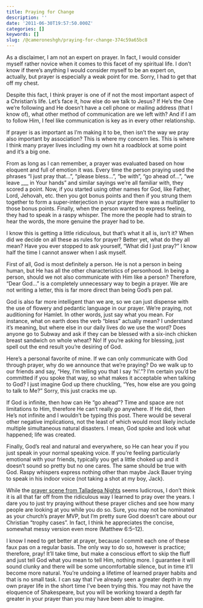 ```yaml
---
title: Praying for Change
description: ''
date: '2011-06-30T19:57:50.000Z'
categories: []
keywords: []
slug: /@cameroneshgh/praying-for-change-374c59a65bc8
---
```


As a disclaimer, I am not an expert on prayer. In fact, I would consider myself rather novice when it comes to this facet of my spiritual life. I don’t know if there’s anything I would consider myself to be an expert on, actually, but prayer is especially a weak point for me. Sorry, I had to get that off my chest.

Despite this fact, I think prayer is one of if not the most important aspect of a Christian’s life. Let’s face it, how else do we talk to Jesus? If He’s the One we’re following and He doesn’t have a cell phone or mailing address (that I know of), what other method of communication are we left with? And if I am to follow Him, I feel like communication is key as in every other relationship.

If prayer is as important as I’m making it to be, then isn’t the way we pray also important by association? This is where my concern lies. This is where I think many prayer lives including my own hit a roadblock at some point and it’s a big one.

From as long as I can remember, a prayer was evaluated based on how eloquent and full of emotion it was. Every time the person praying used the phrases “I just pray that…”, “please bless…”, “be with”, “go ahead of…”, “we leave \_\_\_ in Your hands” and similar sayings we’re all familiar with, they scored a point. Now, if you started using other names for God, like Father, Lord, Jehovah, etc. then you got bonus points and then if you strung them together to form a super-interjection in your prayer there was a multiplier to those bonus points. Finally, when the person wanted to express feeling, they had to speak in a raspy whisper. The more the people had to strain to hear the words, the more genuine the prayer had to be.

I know this is getting a little ridiculous, but that’s what it all is, isn’t it? When did we decide on all these as rules for prayer? Better yet, what do they all mean? Have you ever stopped to ask yourself, “What did I just pray?” I know half the time I cannot answer when I ask myself.

First of all, God is most definitely a person. He is not a person in being human, but He has all the other characteristics of personhood. In being a person, should we not also communicate with Him like a person? Therefore, “Dear God…” is a completely unnecessary way to begin a prayer. We are not writing a letter, this is far more direct than being God’s pen pal.

God is also far more intelligent than we are, so we can just dispense with the use of flowery and pedantic language in our prayer. We’re praying, not auditioning for Hamlet. In other words, just say what you mean. For instance, what on earth does the verb “bless” actually mean? I understand it’s meaning, but where else in our daily lives do we use the word? Does anyone go to Subway and ask if they can be blessed with a six-inch chicken breast sandwich on whole wheat? No! If you’re asking for blessing, just spell out the end result you’re desiring of God.

Here’s a personal favorite of mine. If we can only communicate with God through prayer, why do we announce that we’re praying? Do we walk up to our friends and say, “Hey, I’m telling you that I say ‘hi’.”? I’m certain you’d be committed if you spoke that way, so what makes it acceptable when talking to God? I just imagine God up there chuckling, “Yes, how else are you going to talk to Me?” Sorry, this just cracks me up.

If God is infinite, then how can He “go ahead”? Time and space are not limitations to Him, therefore He can’t really _go_ anywhere. If He did, then He’s not infinite and I wouldn’t be typing this post. There would be several other negative implications, not the least of which would most likely include multiple simultaneous natural disasters. I mean, God spoke and look what happened; life was created.

Finally, God’s real and natural and everywhere, so He can hear you if you just speak in your normal speaking voice. If you’re feeling particularly emotional with your friends, typically you get a little choked up and it doesn’t sound so pretty but no one cares. The same should be true with God. Raspy whispers express nothing other than maybe Jack Bauer trying to speak in his indoor voice (not taking a shot at my boy, Jack).

While the [prayer scene from Talladega Nights](http://www.youtube.com/watch?v=5A0-u85aAYg) seems ludicrous, I don’t think it is all that far off from the ridiculous way I learned to pray over the years. I dare you to just try praying without these prayer cliches and see how many people are looking at you while you do so. Sure, you may not be nominated as your church’s prayer MVP, but I’m pretty sure God doesn’t care about our Christian “trophy cases”. In fact, I think he appreciates the concise, somewhat messy version even more (Matthew 6:5–12).

I know I need to get better at prayer, because I commit each one of these faux pas on a regular basis. The only way to do so, however is practice; therefore, pray! It’ll take time, but make a conscious effort to skip the fluff and just tell God what you mean to tell Him, nothing more. I guarantee it will sound clunky and there will be some uncomfortable silence, but in time it’ll become more natural. You’re undoing a lifetime of learned prayer habits and that is no small task. I can say that I’ve already seen a greater depth in my own prayer life in the short time I’ve been trying this. You may not have the eloquence of Shakespeare, but you will be working toward a depth far greater in your prayer than you may have been able to imagine.